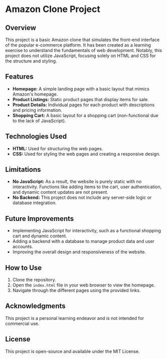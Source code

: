 # Amazon Clone Project

## Overview

This project is a basic Amazon clone that simulates the front-end interface of the popular e-commerce platform. It has been created as a learning exercise to understand the fundamentals of web development. Notably, this project does not utilize JavaScript, focusing solely on HTML and CSS for the structure and styling.

## Features

- **Homepage:** A simple landing page with a basic layout that mimics Amazon's homepage.
- **Product Listings:** Static product pages that display items for sale.
- **Product Details:** Individual pages for each product with descriptions and pricing information.
- **Shopping Cart:** A basic layout for a shopping cart (non-functional due to the lack of JavaScript).

## Technologies Used

- **HTML:** Used for structuring the web pages.
- **CSS:** Used for styling the web pages and creating a responsive design.

## Limitations

- **No JavaScript:** As a result, the website is purely static with no interactivity. Functions like adding items to the cart, user authentication, and dynamic content updates are not present.
- **No Backend:** This project does not include any server-side logic or database integration.

## Future Improvements

- Implementing JavaScript for interactivity, such as a functional shopping cart and dynamic content.
- Adding a backend with a database to manage product data and user accounts.
- Improving the overall design and responsiveness of the website.

## How to Use

1. Clone the repository.
2. Open the `index.html` file in your web browser to view the homepage.
3. Navigate through the different pages using the provided links.

## Acknowledgments

This project is a personal learning endeavor and is not intended for commercial use.

## License

This project is open-source and available under the MIT License.

